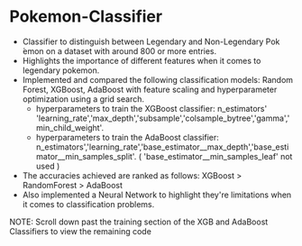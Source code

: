 # Pokemon-Classifier
* Classifier to distinguish between Legendary and Non-Legendary Pok ́emon on a dataset with around 800 or more entries.
* Highlights the importance of different features when it comes to legendary pokemon.
* Implemented and compared the following classification models: Random Forest, XGBoost, AdaBoost
  with feature scaling and hyperparameter optimization using a grid search.
  * hyperparameters to train the XGBoost classifier: n_estimators'
    'learning_rate','max_depth','subsample','colsample_bytree','gamma','min_child_weight'. 
  * hyperparameters to train the AdaBoost classifier: n_estimators','learning_rate','base_estimator__max_depth','base_estimator__min_samples_split'. 
    ( 'base_estimator__min_samples_leaf' not used )
* The accuracies achieved are ranked as follows: XGBoost > RandomForest > AdaBoost
* Also implemented a Neural Network to highlight they're limitations when it comes to classification problems.


NOTE: Scroll down past the training section of the XGB and AdaBoost Classifiers to view the remaining code
